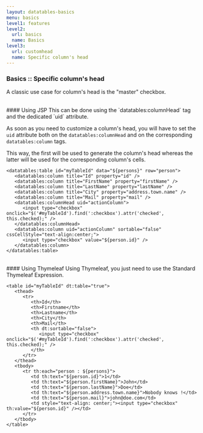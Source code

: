 ```yaml
---
layout: datatables-basics
menu: basics
level1: features
level2:
  url: basics
  name: Basics
level3:
  url: customhead
  name: Specific column's head
---
```


### Basics :: Specific column\'s head

A classic use case for column\'s head is the \"master\" checkbox.

<br />
#### Using JSP
This can be done using the `datatables:columnHead` tag and the dedicated `uid` attribute.

As soon as you need to customize a column\'s head, you will have to set the `uid` attribute both on the `datatables:columnHead` and on the corresponding `datatables:column` tags. 

This way, the first will be used to generate the column\'s head whereas the latter will be used for the corresponding column\'s cells.
 
	<datatables:table id="myTableId" data="${persons}" row="person">
	   <datatables:column title="Id" property="id" />
	   <datatables:column title="FirstName" property="firstName" />
	   <datatables:column title="LastName" property="lastName" />
	   <datatables:column title="City" property="address.town.name" />
	   <datatables:column title="Mail" property="mail" />
	   <datatables:columnHead uid="actionColumn">
	      <input type="checkbox" onclick="$('#myTableId').find(':checkbox').attr('checked', this.checked);" />
	   </datatables:columnHead>
	   <datatables:column uid="actionColumn" sortable="false" cssCellStyle="text-align:center;">
	      <input type="checkbox" value="${person.id}" />
	   </datatables:column>
	</datatables:table>

<br />
#### Using Thymeleaf
Using Thymeleaf, you just need to use the Standard Thymeleaf Expression.

	<table id="myTableId" dt:table="true">
	   <thead>
	      <tr>
	         <th>Id</th>
	         <th>Firstname</th>
	         <th>Lastname</th>
	         <th>City</th>
	         <th>Mail</th>
	         <th dt:sortable="false">
	            <input type="checkbox" onclick="$('#myTableId').find(':checkbox').attr('checked', this.checked);" />
	         </th>
	      </tr>
	   </thead>
	   <tbody>
	      <tr th:each="person : ${persons}">
	         <td th:text="${person.id}">1</td>
	         <td th:text="${person.firstName}">John</td>
	         <td th:text="${person.lastName}">Doe</td>
	         <td th:text="${person.address.town.name}">Nobody knows !</td>
	         <td th:text="${person.mail}">john@doe.com</td>
	         <td style="text-align: center;"><input type="checkbox" th:value="${person.id}" /></td>
	      </tr>
	   </tbody>
	</table>
